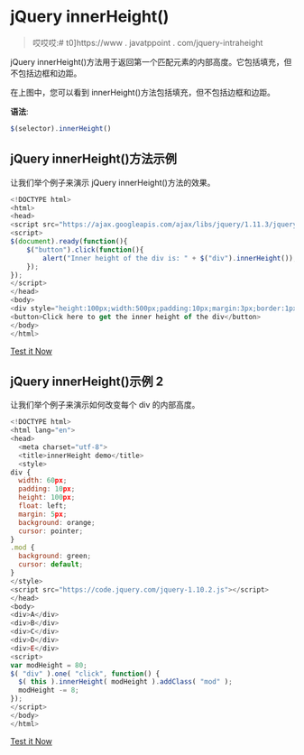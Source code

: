 # jQuery innerHeight()

> 哎哎哎:# t0]https://www . javatppoint . com/jquery-intraheight

jQuery innerHeight()方法用于返回第一个匹配元素的内部高度。它包括填充，但不包括边框和边距。

在上图中，您可以看到 innerHeight()方法包括填充，但不包括边框和边距。

**语法**:

```js
$(selector).innerHeight()

```

## jQuery innerHeight()方法示例

让我们举个例子来演示 jQuery innerHeight()方法的效果。

```js
<!DOCTYPE html>
<html>
<head>
<script src="https://ajax.googleapis.com/ajax/libs/jquery/1.11.3/jquery.min.js"></script>
<script>
$(document).ready(function(){
    $("button").click(function(){
        alert("Inner height of the div is: " + $("div").innerHeight());
    });
});
</script>
</head>
<body>
<div style="height:100px;width:500px;padding:10px;margin:3px;border:1px solid blue;background-color:lightpink;"></div><br>
<button>Click here to get the inner height of the div</button>
</body>
</html>

```

[Test it Now](https://www.javatpoint.com/oprweb/test.jsp?filename=jqueryinnerHeight1)

## jQuery innerHeight()示例 2

让我们举个例子来演示如何改变每个 div 的内部高度。

```js
<!DOCTYPE html>
<html lang="en">
<head>
  <meta charset="utf-8">
  <title>innerHeight demo</title>
  <style>
div {
  width: 60px;
  padding: 10px;
  height: 100px;
  float: left;
  margin: 5px;
  background: orange;
  cursor: pointer;
}
.mod {
  background: green;
  cursor: default;
}
</style>
<script src="https://code.jquery.com/jquery-1.10.2.js"></script>
</head>
<body>
<div>A</div>
<div>B</div>
<div>C</div>
<div>D</div>
<div>E</div>
<script>
var modHeight = 80;
$( "div" ).one( "click", function() {
  $( this ).innerHeight( modHeight ).addClass( "mod" );
  modHeight -= 8;
});
</script>
</body>
</html>

```

[Test it Now](https://www.javatpoint.com/oprweb/test.jsp?filename=jqueryinnerHeight2)